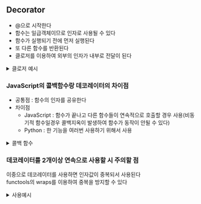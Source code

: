 ## Decorator

- @으로 시작한다
- 함수는 일급객체이므로 인자로 사용될 수 있다
- 함수가 실행되기 전에 먼저 실행된다
- 또 다른 함수를 반환된다
- 클로저를 이용하여 외부의 인자가 내부로 전달이 된다

<details>
<summary>클로저 예시</summary>
<div markdown="1">  
  
```python
def outer(a, b):
  def inner(c):
    return f"{c}이는 {b}로 {a}을 가고싶다"
  return inner

closure = outer("여행", "제주도")
print(closure("운산"))
  
운산이는 제주도로 여행을 가고싶다  
```
</div>
</details>

### JavaScript의 콜백함수랑 데코레이터의 차이점

- 공통점 : 함수의 인자를 공유한다
- 차이점 
  - JavaScript : 함수가 끝나고 다른 함수들이 연속적으로 호출할 경우 사용(비동기적 함수일경우 콜백지옥이 발생하여 함수가 동작이 안될 수 있다)
  - Python : 한 기능을 여러번 사용하기 위해서 사용

<details>
<summary>콜백 함수</summary>
<div markdown="1">  
  
```JavaScript

function add(x) {
    return new Promise((resolve, reject) => {
        let sum = x + x;
        console.log(sum);
        resolve(sum);
    })
}

add(2).then(result => {
    add(result).then(result => {
        add(result).then(result => {
        })
    })
})

4
8
16
```

</div>
</details>

### 데코레이터를 2개이상 연속으로 사용할 시 주의할 점

이중으로 데코레이터를 사용하면 인자값이 중복되서 사용된다 
</br>
functools의 wraps를 이용하여 중복을 방지할 수 있다



<details>
<summary>사용예시</summary>
<div markdown="1">       

```python
from functools import wraps

def decorator(func):
    @wraps(func)
    def wrapper(*args, **kwargs):
       
        print('전처리')   
        print(func(*args, **kwargs))
        print('후처리')
    return wrapper


def decorator2(func):
    @wraps(func)
    def wrapper(*args, **kwargs):
       
        print('전처리')   
        print(func(*args, **kwargs))
        print('후처리')
    return wrapper

@decorator2
@decorator
def example():
    return '함수'

example()

전처리
전처리
함수
후처리
None
후처리
```

```python
def decorator(func):
    def wrapper(*args, **kwargs):
        print('전처리')   
        print(func(*args, **kwargs))
        print('후처리')
        return func()
    return wrapper


def decorator2(func):
    def wrapper(*args, **kwargs):
        print('전처리')   
        print(func(*args, **kwargs))
        print('후처리')
    return wrapper

@decorator2
@decorator
def example():
    return '함수'

example()

전처리
전처리
함수
후처리
함수
후처리
```

</div>
</details>
